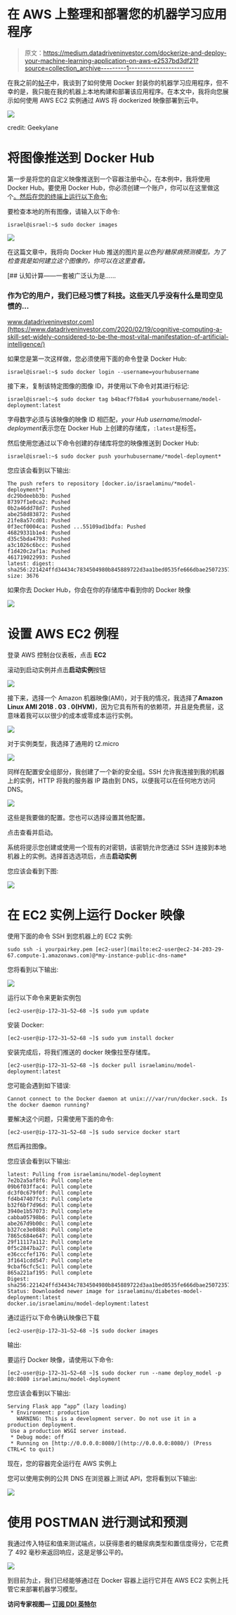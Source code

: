 # 在 AWS 上整理和部署您的机器学习应用程序

> 原文：<https://medium.datadriveninvestor.com/dockerize-and-deploy-your-machine-learning-application-on-aws-e2537bd3df21?source=collection_archive---------1----------------------->

在我之前的[帖子](https://medium.com/datadriveninvestor/build-and-deploy-your-machine-learning-application-with-docker-f6ec5acdf2ff)中，我谈到了如何使用 Docker 封装你的机器学习应用程序，但不幸的是，我只能在我的机器上本地构建和部署该应用程序。在本文中，我将向您展示如何使用 AWS EC2 实例通过 AWS 将 dockerized 映像部署到云中。

![](img/69d42b810501f88a0505b6c0f6b9f1ad.png)

credit: Geekylane

# 将图像推送到 Docker Hub

第一步是将您的自定义映像推送到一个容器注册中心，在本例中，我将使用 Docker Hub。要使用 Docker Hub，你必须创建一个账户，你可以在这里做这个[。然后在您的终端上运行以下命令:](https://hub.docker.com/)

要检查本地的所有图像，请输入以下命令:

```
israel@israel:~$ sudo docker images
```

![](img/7963a4cf4cd80edad8cecef779607d1e.png)

在这篇文章中，我将向 Docker Hub 推送的图片是*以色列/糖尿病预测模型。为了检查我是如何建立这个图像的，你可以在这里查看。*

[](https://www.datadriveninvestor.com/2020/02/19/cognitive-computing-a-skill-set-widely-considered-to-be-the-most-vital-manifestation-of-artificial-intelligence/) [## 认知计算——一套被广泛认为是……

### 作为它的用户，我们已经习惯了科技。这些天几乎没有什么是司空见惯的…

www.datadriveninvestor.com](https://www.datadriveninvestor.com/2020/02/19/cognitive-computing-a-skill-set-widely-considered-to-be-the-most-vital-manifestation-of-artificial-intelligence/) 

如果您是第一次这样做，您必须使用下面的命令登录 Docker Hub:

```
israel@israel:~$ sudo docker login --username=yourhubusername
```

接下来，复制该特定图像的图像 ID，并使用以下命令对其进行标记:

```
israel@israel:~$ sudo docker tag b4bacf7fb8a4 yourhubusername/model-deployment:latest
```

字母数字必须与该映像的映像 ID 相匹配，*your Hub username/model-deployment*表示您在 Docker Hub 上创建的存储库，`:latest`是标签。

然后使用您通过以下命令创建的存储库将您的映像推送到 Docker Hub:

```
israel@israel:~$ sudo docker push yourhubusername/*model-deployment*
```

您应该会看到以下输出:

```
The push refers to repository [docker.io/israelaminu/*model-deployment*]
dc29bdeebb3b: Pushed 
87397f1e0ca2: Pushed 
0b2a46dd78d7: Pushed
abe258d83872: Pushed 
21fe8a57cd01: Pushed 
0f3ecf0004ca: Pushed ...55109ad1bdfa: Pushed
46829331b1e4: Pushed 
d35c5bda4793: Pushed 
a3c1026c6bcc: Pushed
f1d420c2af1a: Pushed 
461719022993: Pushed 
latest: digest: sha256:221424ffd34434c7834504980b845889722d3aa1bed0535fe666dbae25072357 size: 3676
```

如果你去 Docker Hub，你会在你的存储库中看到你的 Docker 映像

![](img/22993719f6d28e3735d55abe42ba343e.png)

# 设置 AWS EC2 例程

登录 AWS 控制台仪表板，点击 **EC2**

滚动到启动实例并点击**启动实例**按钮

![](img/e881a560ae94f1b58fc5063c0f6bd874.png)

接下来，选择一个 Amazon 机器映像(AMI)，对于我的情况，我选择了**Amazon Linux AMI 2018 . 03 . 0(HVM)**，因为它具有所有的依赖项，并且是免费层，这意味着我可以以很少的成本或零成本运行实例。

![](img/3ada76152cecd1beea9ab76399f6ddaa.png)

对于实例类型，我选择了通用的 t2.micro

![](img/e3ebca22c42497977db490faa38a4f7f.png)

同样在配置安全组部分，我创建了一个新的安全组。SSH 允许我连接到我的机器上的实例，HTTP 将我的服务器 IP 路由到 DNS，以便我可以在任何地方访问 DNS。

![](img/ad1ec7fc1b0b110c856776f6527849ec.png)

这些是我要做的配置。您也可以选择设置其他配置。

点击查看并启动。

系统将提示您创建或使用一个现有的对密钥，该密钥允许您通过 SSH 连接到本地机器上的实例。选择首选选项后，点击**启动实例**

您应该会看到下图:

![](img/5acfa9aed6aa5dc3a1a6ba1709f2e035.png)

# 在 EC2 实例上运行 Docker 映像

使用下面的命令 SSH 到您机器上的 EC2 实例:

```
sudo ssh -i yourpairkey.pem [ec2-user](mailto:ec2-user@ec2-34-203-29-67.compute-1.amazonaws.com)@*my-instance-public-dns-name*
```

您将看到以下输出:

![](img/8fa0bbd9fb69ac5789c096c9e89e1069.png)

运行以下命令来更新实例包

```
[ec2-user@ip-172–31–52–68 ~]$ sudo yum update
```

安装 Docker:

```
[ec2-user@ip-172–31–52–68 ~]$ sudo yum install docker
```

安装完成后，将我们推送的 docker 映像拉至存储库。

```
[ec2-user@ip-172–31–52–68 ~]$ docker pull israelaminu/model-deployment:latest
```

您可能会遇到如下错误:

```
Cannot connect to the Docker daemon at unix:///var/run/docker.sock. Is the docker daemon running?
```

要解决这个问题，只需使用下面的命令:

```
[ec2-user@ip-172–31–52–68 ~]$ sudo service docker start
```

然后再拉图像。

您应该会看到以下输出:

```
latest: Pulling from israelaminu/model-deployment
7e2b2a5af8f6: Pull complete 
09b6f03ffac4: Pull complete 
dc3f0c679f0f: Pull complete 
fd4b47407fc3: Pull complete 
b32f6bf7d96d: Pull complete 
3940e1b57073: Pull complete 
cabba05798b6: Pull complete 
abe267d9b00c: Pull complete 
b327ce3e08b8: Pull complete 
7865c684e647: Pull complete 
29f11117a112: Pull complete 
0f5c2847ba27: Pull complete 
e36cccfef176: Pull complete 
3f1641cdd547: Pull complete 
9cbaf6cfc5c1: Pull complete 
865a221af195: Pull complete 
Digest: sha256:221424ffd34434c7834504980b845889722d3aa1bed0535fe666dbae25072357
Status: Downloaded newer image for israelaminu/diabetes-model-deployment:latest
docker.io/israelaminu/model-deployment:latest
```

通过运行以下命令确认映像已下载

```
[ec2-user@ip-172–31–52–68 ~]$ sudo docker images
```

输出:

要运行 Docker 映像，请使用以下命令:

```
[ec2-user@ip-172–31–52–68 ~]$ sudo docker run --name deploy_model -p 80:8080 israelaminu/model-deployment
```

您应该会看到以下输出:

```
Serving Flask app “app” (lazy loading)
 * Environment: production
   WARNING: This is a development server. Do not use it in a       production deployment.
 Use a production WSGI server instead.
 * Debug mode: off
 * Running on [http://0.0.0.0:8080/](http://0.0.0.0:8080/) (Press CTRL+C to quit)
```

现在，您的容器完全运行在 AWS 实例上

您可以使用实例的公共 DNS 在浏览器上测试 API，您将看到以下输出:

![](img/af5d50dae9fcb810edc7b03434cc863d.png)

# 使用 POSTMAN 进行测试和预测

我通过传入特征和值来测试端点，以获得患者的糖尿病类型和置信度得分，它花费了 492 毫秒来返回响应，这是足够公平的。

![](img/d223a39295f983c146865b2391a50f74.png)

到目前为止，我们已经能够通过在 Docker 容器上运行它并在 AWS EC2 实例上托管它来部署机器学习模型。

**访问专家视图—** [**订阅 DDI 英特尔**](https://datadriveninvestor.com/ddi-intel)